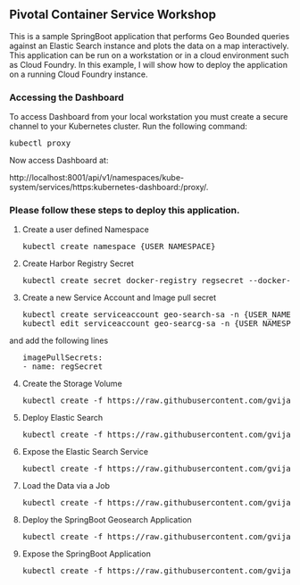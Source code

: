 ## Pivotal Container Service Workshop
This is a sample SpringBoot application that performs Geo Bounded queries against an Elastic Search instance and plots the data on a map interactively. This application can be run on a workstation or in a cloud environment such as Cloud Foundry. In this example, I will show how to deploy the application on a running Cloud Foundry instance. 

### Accessing the Dashboard

To access Dashboard from your local workstation you must create a secure channel to your Kubernetes cluster. Run the following command:

<pre>kubectl proxy</pre>

Now access Dashboard at:

http://localhost:8001/api/v1/namespaces/kube-system/services/https:kubernetes-dashboard:/proxy/.

### Please follow these steps to deploy this application.

1. Create a user defined Namespace
<ul><pre>kubectl create namespace {USER_NAMESPACE}</pre></ul>

2. Create Harbor Registry Secret
<ul><pre>kubectl create secret docker-registry regsecret --docker-server="https://{HARBOR_REGISTRY_URL}" --docker-username="USER_NAME" --docker-password="PASSWORD" --docker-email="user@acme.org" -n {USER_NAMESPACE}</pre></ul>

3. Create a new Service Account and Image pull secret
<ul><pre>
kubectl create serviceaccount geo-search-sa -n {USER_NAMESPACE}
kubectl edit serviceaccount geo-searcg-sa -n {USER_NAMESPACE}
</pre></ul>
and add the following lines
<ul><pre>
imagePullSecrets:
- name: regSecret
</pre></ul>

4. Create the Storage Volume
<ul><pre>kubectl create -f https://raw.githubusercontent.com/gvijayar/pks-workshop/master/Step_1_ProvisionStorage.yaml -n {USER_NAMESPACE}</pre></ul>

5. Deploy Elastic Search
<ul><pre>kubectl create -f https://raw.githubusercontent.com/gvijayar/pks-workshop/master/Step_2_DeployElasticSearch.yaml -n {USER_NAMESPACE}</pre></ul>

6. Expose the Elastic Search Service
<ul><pre>kubectl create -f https://raw.githubusercontent.com/gvijayar/pks-workshop/master/Step_3_ExposeElasticSearch.yaml -n {USER_NAMESPACE}</pre></ul>

7. Load the Data via a Job
<ul><pre>kubectl create -f https://raw.githubusercontent.com/gvijayar/pks-workshop/master/Step_4_LoadData.yaml -n {USER_NAMESPACE}</pre></ul>

8. Deploy the SpringBoot Geosearch Application
<ul><pre>kubectl create -f https://raw.githubusercontent.com/gvijayar/pks-workshop/master/Step_5_DeploySpringBootApp.yaml -n {USER_NAMESPACE}</pre></ul>

9. Expose the SpringBoot Application
<ul><pre>kubectl create -f https://raw.githubusercontent.com/gvijayar/pks-workshop/master/Step_6_ExposeSpringBootApp.yaml -n {USER_NAMESPACE}</pre></ul>

